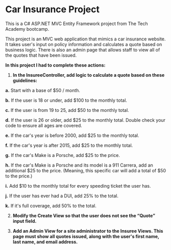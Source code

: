 # Car Insurance Project
This is a C# ASP.NET MVC Entity Framework project from The Tech Academy bootcamp. 

This project is an MVC web application that mimics a car insurance website. It takes user's input
on policy information and calculates a quote based on business logic. There is also an admin 
page that allows staff to view all of the quotes that have been issued.

**In this project I had to complete these actions:**

1. **In the InsureeController, add logic to calculate a quote based on these guidelines:**

**a.** Start with a base of $50 / month.

**b.** If the user is 18 or under, add $100 to the monthly total.

**c.** If the user is from 19 to 25, add $50 to the monthly total.

**d.** If the user is 26 or older, add $25 to the monthly total. Double check your code to ensure all ages are covered.

**e.** If the car's year is before 2000, add $25 to the monthly total.

**f.** If the car's year is after 2015, add $25 to the monthly total.

**g.** If the car's Make is a Porsche, add $25 to the price.

**h.** If the car's Make is a Porsche and its model is a 911 Carrera, add an additional $25 to the price. (Meaning, this specific car will add a total of $50 to the price.)

**i.** Add $10 to the monthly total for every speeding ticket the user has.

**j.** If the user has ever had a DUI, add 25% to the total.

**k.** If it's full coverage, add 50% to the total.

2. **Modify the Create View so that the user does not see the “Quote” input field.**

3. **Add an Admin View for a site administrator to the Insuree Views. This page must show all quotes issued, along with the user's first name, last name, and email address.**
